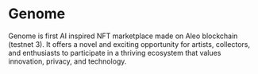 # Genome
Genome is first AI inspired NFT marketplace made on Aleo blockchain (testnet 3). It offers a novel and exciting opportunity for artists, collectors, and enthusiasts to participate in a thriving ecosystem that values innovation, privacy, and technology.
